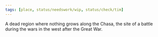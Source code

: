 ```yaml
---
tags: [place, status/needswork/wip, status/check/tim]
---
```


A dead region where nothing grows along the Chasa, the site of a battle during the wars in the west after the Great War.

